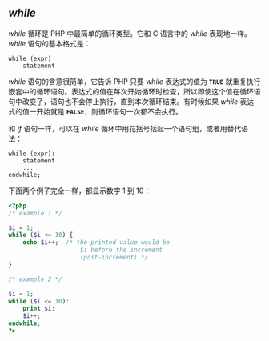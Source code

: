*while*
-------

*while* 循环是 PHP 中最简单的循环类型。它和 C 语言中的 *while*
表现地一样。*while* 语句的基本格式是：

    while (expr)
        statement

*while* 语句的含意很简单，它告诉 PHP 只要 *while* 表达式的值为
**`TRUE`**
就重复执行嵌套中的循环语句。表达式的值在每次开始循环时检查，所以即使这个值在循环语句中改变了，语句也不会停止执行，直到本次循环结束。有时候如果
*while* 表达式的值一开始就是 **`FALSE`**，则循环语句一次都不会执行。

和 *if* 语句一样，可以在 *while*
循环中用花括号括起一个语句组，或者用替代语法：

    while (expr):
        statement
        ...
    endwhile;

下面两个例子完全一样，都显示数字 1 到 10：

``` php
<?php
/* example 1 */

$i = 1;
while ($i <= 10) {
    echo $i++;  /* the printed value would be
                    $i before the increment
                    (post-increment) */
}

/* example 2 */

$i = 1;
while ($i <= 10):
    print $i;
    $i++;
endwhile;
?>
```
